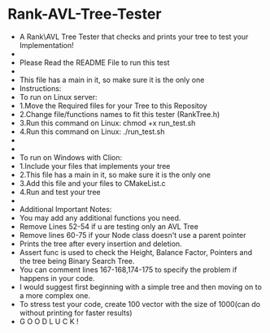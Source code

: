 # Rank-AVL-Tree-Tester
 * A Rank\AVL Tree Tester that checks and prints your tree to test your Implementation!
 *
 * Please Read the README File to run this test
 *
 * This file has a main in it, so make sure it is the only one
 * Instructions:
 * To run on Linux server:
 * 1.Move the Required files for your Tree to this Repositoy
 * 2.Change file/functions names to fit this tester (RankTree.h)
 * 3.Run this command on Linux: chmod +x run_test.sh
 * 4.Run this command on Linux: ./run_test.sh
 *
 *
 * To run on Windows with Clion:
 * 1.Include your files that implements your tree
 * 2.This file has a main in it, so make sure it is the only one
 * 3.Add this file and your files to CMakeList.c
 * 4.Run and test your tree
 *
 * Additional Important Notes:
 * You may add any additional functions you need.
 * Remove Lines 52-54 if u are testing only an AVL Tree
 * Remove lines 60-75 if your Node class doesn't use a parent pointer
 * Prints the tree after every insertion and deletion.
 * Assert func is used to check the Height, Balance Factor, Pointers and the tree being Binary Search Tree.
 * You can comment lines 167-168,174-175 to specify the problem if happens in your code.
 * I would suggest first beginning with a simple tree and then moving on to a more complex one.
 * To stress test your code, create 100 vector with the size of 1000(can do without printing for faster results)
 * G O O D   L U C K !
